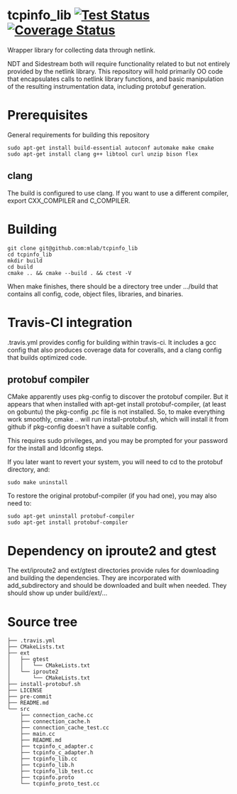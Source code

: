 # tcpinfo_lib [![Test Status](https://travis-ci.org/m-lab/tcpinfo_lib.svg)](https://travis-ci.org/m-lab/tcpinfo_lib) [![Coverage Status](https://coveralls.io/repos/github/m-lab/tcpinfo_lib/badge.svg)](https://coveralls.io/github/m-lab/tcpinfo_lib)

Wrapper library for collecting data through netlink.
 
NDT and Sidestream both will require functionality related to but not entirely provided by the netlink library.  This repository will hold primarily OO code that encapsulates calls to netlink library functions, and basic manipulation of the resulting instrumentation data, including protobuf generation.

# Prerequisites
General requirements for building this repository
```
sudo apt-get install build-essential autoconf automake make cmake
sudo apt-get install clang g++ libtool curl unzip bison flex
```

## clang
The build is configured to use clang.  If you want to use a different compiler,
export CXX_COMPILER and C_COMPILER.

# Building
```
git clone git@github.com:mlab/tcpinfo_lib
cd tcpinfo_lib
mkdir build
cd build
cmake .. && cmake --build . && ctest -V
```
When make finishes, there should be a directory tree under .../build that
contains all config, code, object files, libraries, and binaries.

# Travis-CI integration
.travis.yml provides config for building within travis-ci.  It includes a gcc
config that also produces coverage data for coveralls, and a clang config that
builds optimized code.

## protobuf compiler
CMake apparently uses pkg-config to discover the protobuf compiler.  But it
appears that when installed with apt-get install protobuf-compiler, (at least
on gobuntu) the pkg-config .pc file is not installed.
So, to make everything work smoothly, cmake .. will run install-protobuf.sh,
which will install it from github if pkg-config doesn't have a suitable config.

This requires sudo privileges, and you may be prompted for your password for
the install and ldconfig steps.

If you later want to revert your system, you will need to cd to the protobuf
directory, and:
```
sudo make uninstall
```
To restore the original protobuf-compiler (if you had one), you may also need
to:
```
sudo apt-get uninstall protobuf-compiler
sudo apt-get install protobuf-compiler
```

# Dependency on iproute2 and gtest
The ext/iproute2 and ext/gtest directories provide rules for downloading
and building the dependencies.  They are incorporated with add_subdirectory
and should be downloaded and built when needed.  They should show up under
build/ext/...

# Source tree
```
├── .travis.yml
├── CMakeLists.txt
├── ext
│   ├── gtest
│   │   └── CMakeLists.txt
│   └── iproute2
│       └── CMakeLists.txt
├── install-protobuf.sh
├── LICENSE
├── pre-commit
├── README.md
└── src
    ├── connection_cache.cc
    ├── connection_cache.h
    ├── connection_cache_test.cc
    ├── main.cc
    ├── README.md
    ├── tcpinfo_c_adapter.c
    ├── tcpinfo_c_adapter.h
    ├── tcpinfo_lib.cc
    ├── tcpinfo_lib.h
    ├── tcpinfo_lib_test.cc
    ├── tcpinfo.proto
    └── tcpinfo_proto_test.cc
```
